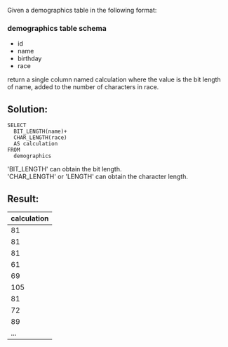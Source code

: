 Given a demographics table in the following format:

### demographics table schema

-   id
-   name
-   birthday
-   race

return a single column named calculation where the value is the bit length of name, added to the number of characters in race.

## Solution:

```
SELECT 
  BIT_LENGTH(name)+
  CHAR_LENGTH(race) 
  AS calculation 
FROM 
  demographics
```

'BIT\_LENGTH' can obtain the bit length.  
'CHAR\_LENGTH' or 'LENGTH' can obtain the character length.

## Result:

| calculation |
| --- |
| 81 |
| 81 |
| 81 |
| 61 |
| 69 |
| 105 |
| 81 |
| 72 |
| 89 |
| ... |